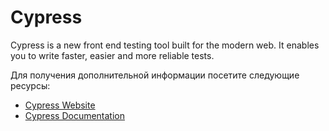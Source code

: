 # Cypress

Cypress is a new front end testing tool built for the modern web. It enables you to write faster, easier and more reliable tests.

Для получения дополнительной информации посетите следующие ресурсы:

- [Cypress Website](https://www.cypress.io/)
- [Cypress Documentation](https://docs.cypress.io/)
